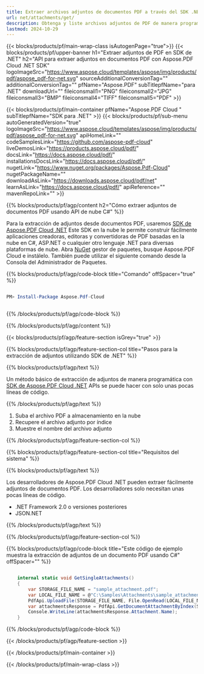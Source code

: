 ```yaml
---
title: Extraer archivos adjuntos de documentos PDF a través del SDK .NET de Aspose.Pdf Cloud
url: net/attachments/get/
description: Obtenga y liste archivos adjuntos de PDF de manera programática utilizando el SDK en la nube de Aspose.PDF para .NET. API RESt para control completo.
lastmod: 2024-10-29
---
```


{{< blocks/products/pf/main-wrap-class isAutogenPage="true">}}
{{< blocks/products/pf/upper-banner h1="Extraer adjuntos de PDF en SDK de .NET" h2="API para extraer adjuntos en documentos PDF con Aspose.PDF Cloud .NET SDK" logoImageSrc="https://www.aspose.cloud/templates/aspose/img/products/pdf/aspose_pdf-for-net.svg" sourceAdditionalConversionTag="" additionalConversionTag="" pfName="Aspose.PDF" subTitlepfName="para .NET" downloadUrl="" fileiconsmall1="PNG" fileiconsmall2="JPG" fileiconsmall3="BMP" fileiconsmall4="TIFF" fileiconsmall5="PDF" >}}

{{< blocks/products/pf/main-container pfName="Aspose.PDF Cloud " subTitlepfName="SDK para .NET" >}}
{{< blocks/products/pf/sub-menu autoGeneratedVersion="true" logoImageSrc="https://www.aspose.cloud/templates/aspose/img/products/pdf/aspose_pdf-for-net.svg" apiHomeLink="" codeSamplesLink="https://github.com/aspose-pdf-cloud" liveDemosLink="https://products.aspose.cloud/pdf/" docsLink="https://docs.aspose.cloud/pdf/" installationsDocsLink="https://docs.aspose.cloud/pdf/" nugetLink="https://www.nuget.org/packages/Aspose.Pdf-Cloud" nugetPackageName="" downloadAsLink="https://downloads.aspose.cloud/pdf/net" learnAsLink="https://docs.aspose.cloud/pdf/" apiReference="" mavenRepoLink="" >}}

{{% blocks/products/pf/agp/content h2="Cómo extraer adjuntos de documentos PDF usando API de nube C#" %}}

Para la extracción de adjuntos desde documentos PDF, usaremos
[SDK de Aspose.PDF Cloud .NET](https://products.aspose.cloud/pdf/net/)
Este SDK en la nube le permite construir fácilmente aplicaciones creadoras, editoras y convertidoras de PDF basadas en la nube en C#, ASP.NET o cualquier otro lenguaje .NET para diversas plataformas de nube. Abra
[NuGet](https://www.nuget.org/packages/Aspose.Pdf-Cloud)
gestor de paquetes, busque
Aspose.PDF Cloud
e instálelo. También puede utilizar el siguiente comando desde la Consola del Administrador de Paquetes.

{{% blocks/products/pf/agp/code-block title="Comando" offSpacer="true" %}}

```powershell

PM> Install-Package Aspose.Pdf-Cloud 



```

{{% /blocks/products/pf/agp/code-block %}}

{{% /blocks/products/pf/agp/content %}}

{{< blocks/products/pf/agp/feature-section isGrey="true" >}}

{{% blocks/products/pf/agp/feature-section-col title="Pasos para la extracción de adjuntos utilizando SDK de .NET" %}}

{{% blocks/products/pf/agp/text %}}

Un método básico de extracción de adjuntos de manera programática con
[SDK de Aspose.PDF Cloud .NET](https://products.aspose.cloud/pdf/net/)
APIs se puede hacer con solo unas pocas líneas de código.

{{% /blocks/products/pf/agp/text %}}

1. Suba el archivo PDF a almacenamiento en la nube
2. Recupere el archivo adjunto por índice
3. Muestre el nombre del archivo adjunto

{{% /blocks/products/pf/agp/feature-section-col %}}

{{% blocks/products/pf/agp/feature-section-col title="Requisitos del sistema" %}}

{{% blocks/products/pf/agp/text %}}

Los desarrolladores de Aspose.PDF Cloud .NET pueden extraer fácilmente adjuntos de documentos PDF. Los desarrolladores solo necesitan unas pocas líneas de código.

+ .NET Framework 2.0 o versiones posteriores
+ JSON.NET

{{% /blocks/products/pf/agp/text %}}

{{% /blocks/products/pf/agp/feature-section-col %}}

{{% blocks/products/pf/agp/code-block title="Este código de ejemplo muestra la extracción de adjuntos de un documento PDF usando C#" offSpacer="" %}}

```cs

    internal static void GetSingleAttachments()
    {
        var STORAGE_FILE_NAME = "sample_attachment.pdf";
        var LOCAL_FILE_NAME = @"C:\Samples\Attachments\sample_attachment.pdf";
        PdfApi.UploadFile(STORAGE_FILE_NAME, File.OpenRead(LOCAL_FILE_NAME));
        var attachmentsResponse = PdfApi.GetDocumentAttachmentByIndex(STORAGE_FILE_NAME,1);        
        Console.WriteLine(attachmentsResponse.Attachment.Name);
    }
```

{{% /blocks/products/pf/agp/code-block %}}

{{< /blocks/products/pf/agp/feature-section >}}

{{< /blocks/products/pf/main-container >}}

{{< /blocks/products/pf/main-wrap-class >}}

